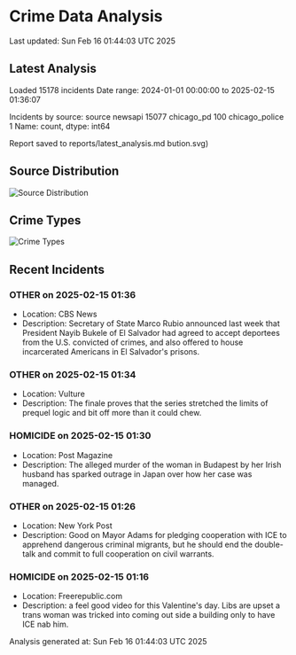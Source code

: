 # Crime Data Analysis
Last updated: Sun Feb 16 01:44:03 UTC 2025

## Latest Analysis

Loaded 15178 incidents
Date range: 2024-01-01 00:00:00 to 2025-02-15 01:36:07

Incidents by source:
source
newsapi           15077
chicago_pd          100
chicago_police        1
Name: count, dtype: int64

Report saved to reports/latest_analysis.md
bution.svg)

## Source Distribution
![Source Distribution](images/source_distribution.svg)

## Crime Types
![Crime Types](images/crime_types.svg)

## Recent Incidents

### OTHER on 2025-02-15 01:36
- Location: CBS News
- Description: Secretary of State Marco Rubio announced last week that President Nayib Bukele of El Salvador had agreed to accept deportees from the U.S. convicted of crimes, and also offered to house incarcerated Americans in El Salvador's prisons.


### OTHER on 2025-02-15 01:34
- Location: Vulture
- Description: The finale proves that the series stretched the limits of prequel logic and bit off more than it could chew.


### HOMICIDE on 2025-02-15 01:30
- Location: Post Magazine
- Description: The alleged murder of the woman in Budapest by her Irish husband has sparked outrage in Japan over how her case was managed.


### OTHER on 2025-02-15 01:26
- Location: New York Post
- Description: Good on Mayor Adams for pledging cooperation with ICE to apprehend dangerous criminal migrants, but he should end the double-talk and commit to full cooperation on civil warrants.


### HOMICIDE on 2025-02-15 01:16
- Location: Freerepublic.com
- Description: a feel good video for this Valentine's day. Libs are upset a trans woman was tricked into coming out side a building only to have ICE nab him.

Analysis generated at: Sun Feb 16 01:44:03 UTC 2025
